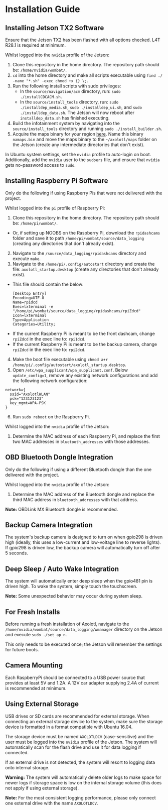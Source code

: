 # Installation Guide

## Installing Jetson TX2 Software
Ensure that the Jetson TX2 has been flashed with all options checked. L4T R28.1 is required at minimum.

Whilst logged into the `nvidia` profile of the Jetson:
1.  Clone this repository in the home directory. The repository path should be: `/home/nvidia/wombat/`.
2.  `cd` into the home directory and make all scripts executable using `find ./ -name "*.sh" -exec chmod +x {} \;`.
3.  Run the following install scripts with sudo privileges:
    - In the `source/navigation/acm` directory, run: `sudo ./installCDCACM.sh`.
    - In the `source/install_tools` directory, run: `sudo ./installdep_media.sh`, `sudo ./installdep_ui.sh`, and `sudo ./installdep_data.sh`. The Jetson will now reboot after `installdep_data.sh` has finished executing.
4.  Build the infotainment system by navigating into the `source/install_tools` directory and running `sudo ./install_builder.sh`.
5.  Acquire the maps binary for your region [here](http://maps3.navit-project.org). Name this binary `namaps.bin` and move the maps binary to the `~/axolotl/maps` folder on the Jetson (create any intermediate directories that don't exist).

In Ubuntu system settings, set the `nvidia` profile to auto-login on boot. Additionally, add the `nvidia` user to the `sudoers` file, and ensure that `nvidia` gets no-password access to `sudo`.

## Installing Raspberry Pi Software
Only do the following if using Raspberry Pis that were not delivered with the project.

Whilst logged into the `pi` profile of Raspberry Pi:

1. Clone this repository in the home directory. The repository path should be: `/home/pi/wombat/`.
- Or, if setting up NOOBS on the Raspberry Pi, download the `rpidashcams` folder and save it to path `/home/pi/wombat/source/data_logging` (creating any directories that don't already exist).
2. Navigate to the `/source/data_logging/rpidashcams` directory and execute `make`.
3. Navigate to the `/home/pi/.config/autostart` directory and create the file: `axolotl_startup.desktop` (create any directories that don't already exist).
  - This file should contain the below:
    ```
    [Desktop Entry]
    Encoding=UTF-8
    Name=rpidcd
    Exec=lxterminal -e "/home/pi/wombat/source/data_logging/rpidashcams/rpiZdcd"
    Icon=lxterminal
    Type=Application
    Categories=Utility;
    ```
  - If the current Raspberry Pi is meant to be the front dashcam, change `rpiZdcd` in the exec line to: `rpi1dcd`.
  - If the current Raspberry Pi is meant to be the backup camera, change `rpiZdcd` in the exec line to: `rpi2dcd`.
4. Make the boot file executable using `chmod a+r /home/pi/.config/autostart/axolotl_startup.desktop`.
5. Open `/etc/wpa_supplicant/wpa_supplicant.conf`. Below `update_config=1`, remove any existing network configurations and add the following network configuration:
  ```
  network={
  	ssid="AxolotlWLAN"
  	psk="123123123"
  	key_mgmt=WPA-PSK
  }
  ````
6. Run `sudo reboot` on the Raspberry Pi.

Whilst logged into the `nvidia` profile of the Jetson:
1. Determine the MAC address of each Raspberry Pi, and replace the first two MAC addresses in `bluetooth_addresses` with those addresses.

## OBD Bluetooth Dongle Integration
Only do the following if using a different Bluetooth dongle than the one delivered with the project.

Whilst logged into the `nvidia` profile of the Jetson:
1. Determine the MAC address of the Bluetooth dongle and replace the third MAC address in `bluetooth_addresses` with that address.

__Note:__ OBDLink MX Bluetooth dongle is recommended.

## Backup Camera Integration
The system's backup camera is designed to turn on when gpio298 is driven high (ideally, this uses a low-current and low-voltage line to reverse lights). If gpio298 is driven low, the backup camera will automatically turn off after 5 seconds.

## Deep Sleep / Auto Wake Integration
The system will automatically enter deep sleep when the gpio481 pin is driven high. To wake the system, simply touch the touchscreen.

__Note:__ Some unexpected behavior may occur during system sleep.

## For Fresh Installs
Before running a fresh installation of Axolotl, navigate to the `/home/nvidia/wombat/source/data_logging/wmanager` directory on the Jetson and execute `sudo ./set_ap_n`.

This only needs to be executed once; the Jetson will remember the settings for future boots.

## Camera Mounting
Each RaspberryPi should be connected to a USB power source that provides at least 5V and 1.2A. A 12V car adapter supplying 2.4A of current is recommended at minimum.

## Using External Storage
USB drives or SD cards are recommended for external storage. When connecting an external storage device to the system, make sure the storage device is formatted in a format compatible with Ubuntu 16.04.

The storage device must be named `AXOLOTLDCV` (case-sensitive) and the user must be logged into the `nvidia` profile of the Jetson. The system will automatically scan for the flash drive and use it for data logging if connected.

If an external drive is not detected, the system will resort to logging data onto internal storage.

__Warning:__ The system will automatically delete older logs to make space for newer logs if storage space is low on the internal storage volume (this does not apply if using external storage).

__Note:__ For the most consistent logging performance, please only connect one external drive with the name `AXOLOTLDCV`.
